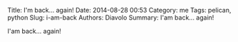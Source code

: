 Title: I'm back... again!
Date: 2014-08-28 00:53
Category: me
Tags: pelican, python
Slug: i-am-back
Authors: Diavolo
Summary: I'am back... again!

I'am back... again!
